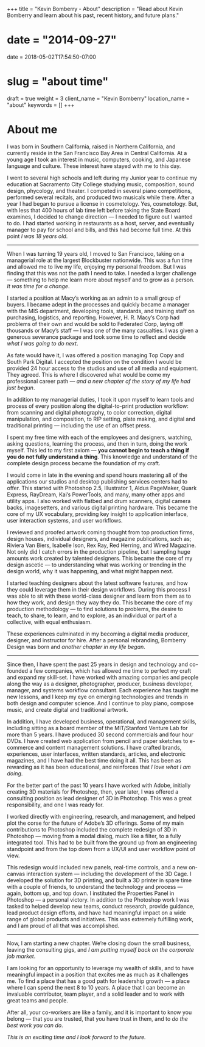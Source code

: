 +++
title = "Kevin Bomberry - About"
description = "Read about Kevin Bomberry and learn about his past, recent history, and future plans."
# date = "2014-09-27"
date = 2018-05-02T17:54:50-07:00
# slug = "about time"
draft = true
weight = 3
client_name = "Kevin Bomberry"
location_name = "about"
keywords = []
+++
<div class="container"><div class="row">
<div class="col-xs-10 col-xs-offset-1 col-sm-10 col-sm-offset-1 col-md-8 col-md-offset-2 m-pad-top-medium">
<h1 class="color-about">About me</h1>
<p class="lead">I was born in Southern California, raised in Northern California, and currently reside in the San Francisco Bay Area in Central California. At a young age I took an interest in music, computers, cooking, and Japanese language and culture. These interest have stayed with me to this day.</p>
<p class="lead">I went to several high schools and left during my Junior year to continue my education at Sacramento City College studying music, composition, sound design, phycology, and theater. I competed in several piano competitions, performed several recitals, and produced two musicals while there. After a year I had began to pursue a license in cosmetology. Yes, cosmetology. But, with less that 400 hours of lab time left before taking the State Board examines, I decided to change direction — I needed to figure out I wanted to do. I had started working in restaurants as a host, server, and eventually manager to pay for school and bills, and this had become full time. At this point <em>I was 18 years old</em>.
</p>
<hr class="m-pad-v background-color-about" />
<p class="lead">When I was turning 19 years old, I moved to San Francisco, taking on a managerial role at the largest Blockbuster nationwide. This was a fun time and allowed me to live my life, enjoying my personal freedom. But I was finding that this was not the path I need to take. I needed a larger challenge — something to help me learn more about myself and to grow as a person. <em>It was time for a change</em>.</p>
<p class="lead">I started a position at Macy’s working as an admin to a small group of buyers. I became adept in the processes and quickly became a manager with the MIS department, developing tools, standards, and training staff on purchasing, logistics, and reporting. However, H. R. Macy’s Corp had problems of their own and would be sold to Federated Corp, laying off thousands or Macy’s staff — I was one of the many casualties. I was given a generous severance package and took some time to reflect and decide <em>what I was going to do next</em>.</p>
<p class="lead">As fate would have it, I was offered a position managing Top Copy and South Park Digital. I accepted the position on the condition I would be provided 24 hour access to the studios and use of all media and equipment. They agreed. This is where I discovered what would be come my professional career path — <em>and a new chapter of the story of my life had just begun</em>.</p>
<p class="lead">In addition to my managerial duties, I took it upon myself to learn tools and process of every position along the digital-to-print production workflow: from scanning and digital photography, to color correction, digital manipulation, and composition, to RIP setting, plate making, and digital and traditional printing — including the use of an offset press.</p>
<p class="lead">I spent my free time with each of the employees and designers, watching, asking questions, learning the process, and then in turn, doing the work myself. This led to my first axiom — <strong>you cannot begin to teach a thing if you do not fully understand a thing</strong>. This knowledge and understand of the complete design process became the foundation of my craft.</p>
<p class="lead">I would come in late in the evening and spend hours mastering all of the applications our studios and desktop publishing services centers had to offer. This started with Photoshop 2.5, Illustrator 1, Aldus PageMaker, Quark Express, RayDream, Kai’s PowerTools, and many, many other apps and utility apps. I also worked with flatbed and drum scanners, digital camera backs, imagesetters, and various digital printing hardware. This became the core of my UX vocabulary, providing key insight to application interface, user interaction systems, and user workflows.</p>
<p class="lead">I reviewed and proofed artwork coming thought from top production firms, design houses, individual designers, and magazine publications, such as; Riviera Van Biers, Isabelle Ison, Rex Ray, Red Herring, and Wired Magazine. Not only did I catch errors in the production pipeline, but I sampling huge amounts work created by talented designers. This became the core of my design ascetic — to understanding what was working or trending in the design world, why it was happening, and what might happen next.</p>
<p class="lead">I started teaching designers about the latest software features, and how they could leverage them in their design workflows. During this process I was able to sit with these world-class designer and learn from them as to how they work, and design they way they do. This became the core of my production methodology — to find solutions to problems, the desire to teach, to share, to learn, and to explore, as an individual or part of a collective, with equal enthusiasm.</p>
<p class="lead">These experiences culminated in my becoming a digital media producer, designer, and instructor for hire. After a personal rebranding, Bomberry Design was born and <em>another chapter in my life began</em>.</p>
<hr class="m-pad-v background-color-about" />
<p class="lead">Since then, I have spent the past 25 years in design and technology and co-founded a few companies, which has allowed me time to perfect my craft and expand my skill-set. I have worked with amazing companies and people along the way as a designer, photographer, producer, business developer, manager, and systems workflow consultant. Each experience has taught me new lessons, and I keep my eye on emerging technologies and trends in both design and computer science. And I continue to play piano, compose music, and create digital and traditional artwork.</p>
<p class="lead">In addition, I have developed business, operational, and management skills, including sitting as a board member of the MIT/Stanford Venture Lab for more than 5 years. I have produced 30 second commercials and four hour DVDs. I have created web application from pencil and paper sketches to e-commerce and content management solutions. I have crafted brands, experiences, user interfaces, written standards, articles, and electronic magazines, and I have had the best time doing it all. This has been as rewarding as it has been educational, and reinforces that <em>I love what I am doing</em>.</p>
<p class="lead">For the better part of the past 10 years I have worked with Adobe, initially creating 3D materials for Photoshop, then, year later, I was offered a consulting position as lead designer of 3D in Photoshop. This was a great responsibility, and one I was ready for.</p>
<p class="lead">I worked directly with engineering, research, and management, and helped plot the corse for the future of Adobe’s 3D offerings. Some of my main contributions to Photoshop included the complete redesign of 3D in Photoshop — moving from a modal dialog, much like a filter, to a fully integrated tool. This had to be built from the ground up from an engineering standpoint and from the top down from a UX/UI and user workflow point of view.</p>
<p class="lead">This redesign would included new panels, real-time controls, and a new on-canvas interaction system — including the development of the 3D Cage. I developed the solution for 3D printing, and built a 3D printer in spare time with a couple of friends, to understand the technology and process — again, bottom up, and top down. I instituted the Properties Panel in Photoshop —  a personal victory. In addition to the Photoshop work I was tasked to helped develop new teams, conduct research, provide guidance, lead product design efforts, and have had meaningful impact on a wide range of global products and initiatives. This was extremely fulfilling work, and I am proud of all that was accomplished.</p>
<hr class="m-pad-v background-color-about" />
<p class="lead">Now, I am starting a new chapter. We’re closing down the small business, leaving the consulting gigs, and <em>I am putting myself back on the corporate job market</em>.</p>
<p class="lead">I am looking for an opportunity to leverage my wealth of skills, and to have meaningful impact in a position that excites me as much as it challenges me. To find a place that has a good path for leadership growth — a place where I can spend the next 8 to 10 years. A place that I can become an invaluable contributor, team player, and a solid leader and to work with great teams and people.</p>
<p class="lead">After all, your co-workers are like a family, and it is important to know you belong — that you are trusted, that you have trust in them, and to <em>do the best work you can do</em>.</p>
<p class="lead m-pad-bottom-large"><em>This is an exciting time and I look forward to the future.</em></p>
</div>
</div></div>
